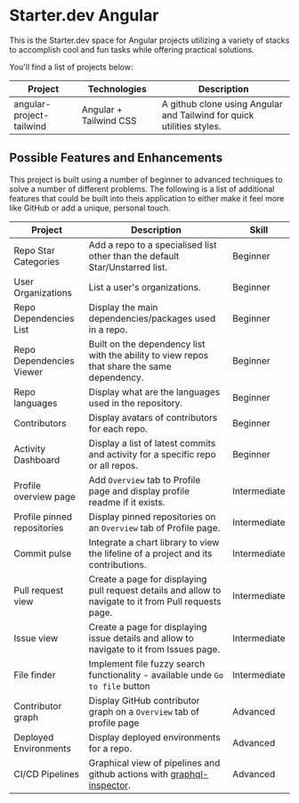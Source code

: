 # Starter.dev Angular

This is the Starter.dev space for Angular projects utilizing a variety of stacks to accomplish cool and fun tasks while offering practical solutions.

You'll find a list of projects below:

| Project                  | Technologies           | Description                                                           |
|--------------------------|------------------------|-----------------------------------------------------------------------|
| angular-project-tailwind | Angular + Tailwind CSS | A github clone using Angular and Tailwind for quick utilities styles. |

## Possible Features and Enhancements

This project is built using a number of beginner to advanced techniques to solve a number of different problems.
The following is a list of additional features that could be built into theis application to either make it feel more like GitHub or add a unique, personal touch.

| Project                     | Description                                                                                                                  | Skill        |
|-----------------------------|------------------------------------------------------------------------------------------------------------------------------|--------------|
| Repo Star Categories        | Add a repo to a specialised list other than the default Star/Unstarred list.                                                 | Beginner     |
| User Organizations          | List a user's organizations.                                                                                                 | Beginner     |
| Repo Dependencies List      | Display the main dependencies/packages used in a repo.                                                                       | Beginner     |
| Repo Dependencies Viewer    | Built on the dependency list with the ability to view repos that share the same dependency.                                  | Beginner     |
| Repo languages              | Display what are the languages used in the repository.                                                                       | Beginner     |
| Contributors                | Display avatars of contributors for each repo.                                                                               | Beginner     |
| Activity Dashboard          | Display a list of latest commits and activity for a specific repo or all repos.                                              | Beginner     |
| Profile overview page       | Add `Overview` tab to Profile page and display profile readme if it exists.                                                  | Intermediate |
| Profile pinned repositories | Display pinned repositories on an `Overview` tab of Profile page.                                                            | Intermediate |
| Commit pulse                | Integrate a chart library to view the lifeline of a project and its contributions.                                           | Intermediate |
| Pull request view           | Create a page for displaying pull request details and allow to navigate to it from Pull requests page.                       | Intermediate |
| Issue view                  | Create a page for displaying issue details and allow to navigate to it from Issues page.                                     | Intermediate |
| File finder                 | Implement file fuzzy search functionality - available unde `Go to file` button                                               | Intermediate |
| Contributor graph           | Display GitHub contributor graph on a `Overview` tab of profile page                                                         | Advanced     |
| Deployed Environments       | Display deployed environments for a repo.                                                                                    | Advanced     |
| CI/CD Pipelines             | Graphical view of pipelines and github actions with [graphql-inspector](https://graphql-inspector.com/docs/products/github). | Advanced     |
